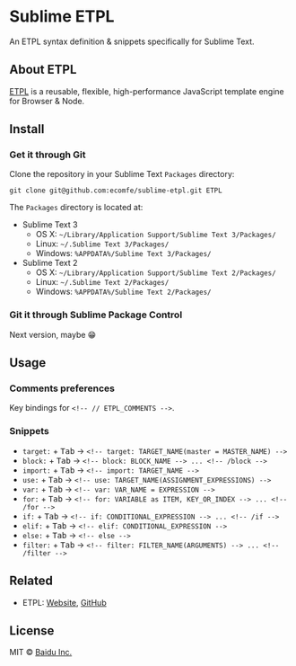 Sublime ETPL
===

An ETPL syntax definition & snippets specifically for Sublime Text.

## About ETPL

[ETPL](http://ecomfe.github.io/etpl/) is a reusable, flexible, high-performance JavaScript template engine for Browser & Node.

## Install

### Get it through Git

Clone the repository in your Sublime Text `Packages` directory:

    git clone git@github.com:ecomfe/sublime-etpl.git ETPL

The `Packages` directory is located at:

* Sublime Text 3
    * OS X: `~/Library/Application Support/Sublime Text 3/Packages/`
    * Linux: `~/.Sublime Text 3/Packages/`
    * Windows: `%APPDATA%/Sublime Text 3/Packages/`
* Sublime Text 2
    * OS X: `~/Library/Application Support/Sublime Text 2/Packages/`
    * Linux: `~/.Sublime Text 2/Packages/`
    * Windows: `%APPDATA%/Sublime Text 2/Packages/`

### Git it through Sublime Package Control

Next version, maybe :grin:

## Usage

### Comments preferences

Key bindings for `<!-- // ETPL_COMMENTS -->`.

### Snippets

* `target:` + <kbd>Tab</kbd> → `<!-- target: TARGET_NAME(master = MASTER_NAME) -->`
* `block:` + <kbd>Tab</kbd> → `<!-- block: BLOCK_NAME --> ... <!-- /block -->`
* `import:` + <kbd>Tab</kbd> → `<!-- import: TARGET_NAME -->`
* `use:` + <kbd>Tab</kbd> → `<!-- use: TARGET_NAME(ASSIGNMENT_EXPRESSIONS) -->`
* `var:` + <kbd>Tab</kbd> → `<!-- var: VAR_NAME = EXPRESSION -->`
* `for:` + <kbd>Tab</kbd> → `<!-- for: VARIABLE as ITEM, KEY_OR_INDEX --> ... <!-- /for -->`
* `if:` + <kbd>Tab</kbd> → `<!-- if: CONDITIONAL_EXPRESSION --> ... <!-- /if -->`
* `elif:` + <kbd>Tab</kbd> → `<!-- elif: CONDITIONAL_EXPRESSION -->`
* `else:` + <kbd>Tab</kbd> → `<!-- else -->`
* `filter:` + <kbd>Tab</kbd> → `<!-- filter: FILTER_NAME(ARGUMENTS) --> ... <!-- /filter -->`

## Related

* ETPL: [Website](http://ecomfe.github.io/etpl/), [GitHub](https://github.com/ecomfe/etpl)

## License

MIT &copy; [Baidu Inc.](./LICENSE)
